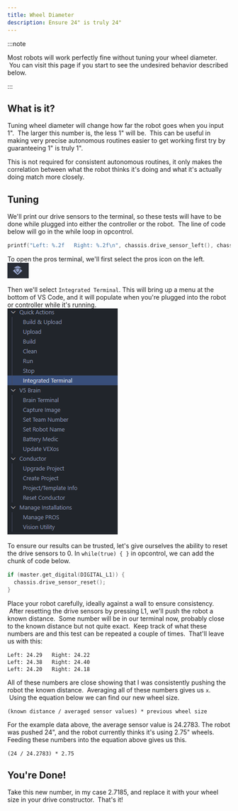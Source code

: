 ```yaml
---
title: Wheel Diameter
description: Ensure 24" is truly 24"
---
```


:::note

Most robots will work perfectly fine without tuning your wheel diameter.  You can visit this page if you start to see the undesired behavior described below.  

:::

## What is it?
Tuning wheel diameter will change how far the robot goes when you input 1".  The larger this number is, the less 1" will be.  This can be useful in making very precise autonomous routines easier to get working first try by guaranteeing 1" is truly 1".   

This is not required for consistent autonomous routines, it only makes the correlation between what the robot thinks it's doing and what it's actually doing match more closely.  

## Tuning 
We'll print our drive sensors to the terminal, so these tests will have to be done while plugged into either the controller or the robot.  The line of code below will go in the while loop in opcontrol.  
```cpp
printf("Left: %.2f   Right: %.2f\n", chassis.drive_sensor_left(), chassis.drive_sensor_right());
```

To open the pros terminal, we'll first select the pros icon on the left.  
![](images/pros-icon.png)

Then we'll select `Integrated Terminal`.  This will bring up a menu at the bottom of VS Code, and it will populate when you're plugged into the robot or controller while it's running.  
![](images/integrated_terminal.png)

To ensure our results can be trusted, let's give ourselves the ability to reset the drive sensors to 0.  In `while(true) { }` in opcontrol, we can add the chunk of code below.  
```cpp
if (master.get_digital(DIGITAL_L1)) {
  chassis.drive_sensor_reset();
}
```

Place your robot carefully, ideally against a wall to ensure consistency.  After resetting the drive sensors by pressing L1, we'll push the robot a known distance.  Some number will be in our terminal now, probably close to the known distance but not quite exact.  Keep track of what these numbers are and this test can be repeated a couple of times.  That'll leave us with this:
```
Left: 24.29   Right: 24.22
Left: 24.38   Right: 24.40
Left: 24.20   Right: 24.18
```

All of these numbers are close showing that I was consistently pushing the robot the known distance.  Averaging all of these numbers gives us `x`.  Using the equation below we can find our new wheel size.  
```
(known distance / averaged sensor values) * previous wheel size
```

For the example data above, the average sensor value is 24.2783.  The robot was pushed 24", and the robot currently thinks it's using 2.75" wheels.  Feeding these numbers into the equation above gives us this.  
```
(24 / 24.2783) * 2.75
```

## You're Done!
Take this new number, in my case 2.7185, and replace it with your wheel size in your drive constructor.  That's it!  